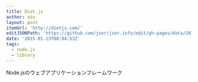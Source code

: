 ```yaml
---
title: Diet.js
author: azu
layout: post
itemUrl: 'http://dietjs.com/'
editJSONPath: 'https://github.com/jser/jser.info/edit/gh-pages/data/2015/01/index.json'
date: '2015-01-23T08:04:53Z'
tags:
  - node.js
  - library
---
```

Node.jsのウェブアプリケーションフレームワーク
